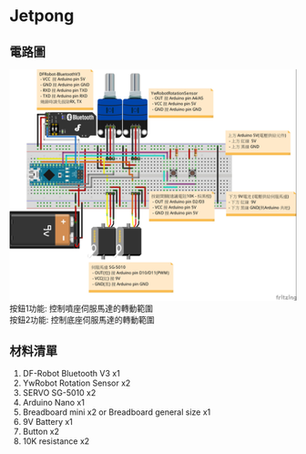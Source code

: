 # Jetpong
電路圖  
-
<img src="https://github.com/rumu-inno/Jetpong/blob/master/Jetpong_bb.jpg" /></a>  
按鈕1功能: 控制噴座伺服馬達的轉動範圍  
按鈕2功能: 控制底座伺服馬達的轉動範圍  

材料清單  
-
1. DF-Robot Bluetooth V3 x1  
2. YwRobot Rotation Sensor x2  
3. SERVO SG-5010  x2  
4. Arduino Nano x1  
5. Breadboard mini x2 or Breadboard general size x1  
6. 9V Battery x1    
7. Button x2  
8. 10K resistance x2  
